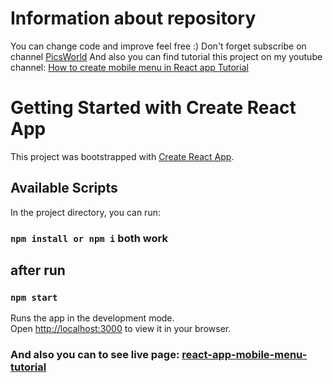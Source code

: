 # Information about repository
You can change code and improve feel free :)
Don't forget subscribe on channel [PicsWorld](https://www.youtube.com/@picsworldstudio/featured)
And also you can find tutorial this project on my youtube channel: [How to create mobile menu in React app Tutorial](https://youtu.be/lnKl6je63U0)

# Getting Started with Create React App

This project was bootstrapped with [Create React App](https://github.com/facebook/create-react-app).

## Available Scripts

In the project directory, you can run:

### `npm install or npm i` both work

## after run

### `npm start`

Runs the app in the development mode.\
Open [http://localhost:3000](http://localhost:3000) to view it in your browser.

### And also you can to see live page: [react-app-mobile-menu-tutorial](https://react-js-mobile-menu-tutorilal.netlify.app/)
